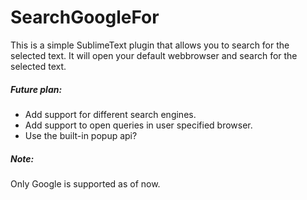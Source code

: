 # SearchGoogleFor
This is a simple SublimeText plugin that allows you to search for the selected text.
It will open your default webbrowser and search for the selected text.

##### Future plan:
* Add support for different search engines.
* Add support to open queries in user specified browser.
* Use the built-in popup api?

##### Note:
Only Google is supported as of now.